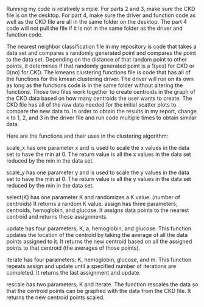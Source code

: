 Running my code is relatively simple. For parts 2 and 3, make sure the CKD file is on the desktop. For part 4, make sure the driver and function code as well as the CKD file are all in the same folder on the desktop. The part 4 code will not pull the file if it is not in the same folder as the driver and function code.

The nearest neighbor classification file in my repository is code that takes a data set and compares a randomly generated point and compares the point to the data set. Depending on the distance of that random point to other points, it determines if that randomly generated point is a 1(yes) for CKD or 0(no) for CKD. The kmeans clustering functions file is code that has all of the functions for the kmean clustering driver. The driver will run on its own as long as the functions code is in the same folder without altering the functions. Those two files work together to create centroids in the graph of the CKD data based on how many centroids the user wants to create. The CKD file has all of the raw data needed for the initial scatter plots to compare the new data to. In order to obtain the results in my report, change k to 1, 2, and 3 in the driver file and run code multiple times to obtain similar data.

Here are the functions and their uses in the clustering algorithm:

scale_x has one parameter x and is used to scale the x values in the data set to have the min at 0. The return value is all the x values in the data set reduced by the min in the data set.

scale_y has one parameter y and is used to scale the y values in the data set to have the min at 0. The return value is all the y values in the data set reduced by the min in the data set.

select(K) has one parameter K and randomizes a K value. (number of centroids) It returns a random K value.
assign has three parameters; centroids, hemoglobin, and glucose. It assigns data points to the nearest centroid and returns these assignments.

update has four parameters; K, a, hemoglobin, and glucose. This function updates the location of the centroid by taking the average of all the data points assigned to it. It returns the new centroid based on all the assigned points to that centroid (the averages of those points).

iterate has four parameters; K, hemoglobin, glucose, and m. This function repeats assign and update until a specified number of iterations are completed. It returns the last assignment and update.

rescale has two parameters; K and iterate. The function rescales the data so that the centroid points can be graphed with the data from the CKD file. It returns the new centroid points scaled.

